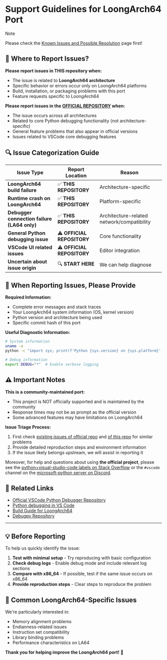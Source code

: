 # Support Guidelines for LoongArch64 Port

> [!NOTE]
> Please check the [Known Issues and Possible Resolution](./KNOWN_ISSUE.md) page first!

## 🎯 Where to Report Issues?

**Please report issues in THIS repository when:**
- The issue is related to **LoongArch64 architecture**
- Specific behavior or errors occur only on LoongArch64 platforms
- Build, installation, or packaging problems with this port
- Feature requests specific to LoongArch64

**Please report issues in the [OFFICIAL REPOSITORY](https://github.com/microsoft/vscode-python-debugger) when:**
- The issue occurs across all architectures
- Related to core Python debugging functionality (not architecture-specific)
- General feature problems that also appear in official versions
- Issues related to VSCode core debugging features

## 🔍 Issue Categorization Guide

| Issue Type | Report Location | Reason |
|------------|-----------------|--------|
| **LoongArch64 build failure** | ✅ **THIS REPOSITORY** | Architecture-specific |
| **Runtime crash on LoongArch64** | ✅ **THIS REPOSITORY** | Platform-specific |
| **Debugger connection failure (LA64 only)** | ✅ **THIS REPOSITORY** | Architecture-related network/compatibility |
| **General Python debugging issue** | ⚠️ **OFFICIAL REPOSITORY** | Core functionality |
| **VSCode UI related issues** | ⚠️ **OFFICIAL REPOSITORY** | Editor integration |
| **Uncertain about issue origin** | 🔍 **START HERE** | We can help diagnose |

## 📝 When Reporting Issues, Please Provide

**Required Information:**
- Complete error messages and stack traces
- Your LoongArch64 system information (OS, kernel version)
- Python version and architecture being used
- Specific commit hash of this port

**Useful Diagnostic Information:**
```bash
# System information
uname -a
python -c "import sys; print(f'Python {sys.version} on {sys.platform}')"

# Debug information
export DEBUG="*"  # Enable verbose logging
```

## ⚠️ Important Notes

**This is a community-maintained port:**
- This project is NOT officially supported and is maintained by the community
- Response times may not be as prompt as the official version
- Some advanced features may have limitations on LoongArch64

**Issue Triage Process:**
1. First check [existing issues of official repo](https://github.com/microsoft/vscode-python-debugger/issues) and [of this repo](https://github.com/wubzbz/vscode-python-debugger-la64/issues) for similar problems
2. Provide detailed reproduction steps and environment information
3. If the issue likely belongs upstream, we will assist in reporting it

Moreover, for help and questions about using **the official project**, please see the [python+visual-studio-code labels on Stack Overflow](https://stackoverflow.com/questions/tagged/visual-studio-code+python) or the `#vscode` channel on the [microsoft-python server on Discord](https://aka.ms/python-discord-invite).

## 🔗 Related Links

- [Official VSCode Python Debugger Repository](https://github.com/microsoft/vscode-python-debugger)
- [Python debugging in VS Code](https://code.visualstudio.com/docs/python/debugging)
- [Build Guide for LoongArch64](./BUILD_LA64.md)
- [Debugpy Repository](https://github.com/microsoft/debugpy)

---

## 💡 Before Reporting

To help us quickly identify the issue:

1. **Test with minimal setup** - Try reproducing with basic configuration
2. **Check debug logs** - Enable debug mode and include relevant log sections
3. **Compare with x86_64** - If possible, test if the same issue occurs on x86_64
4. **Provide reproduction steps** - Clear steps to reproduce the problem

## 🐛 Common LoongArch64-Specific Issues

We're particularly interested in:
- Memory alignment problems
- Endianness-related issues
- Instruction set compatibility
- Library binding problems
- Performance characteristics on LA64

**Thank you for helping improve the LoongArch64 port!** 🚀

